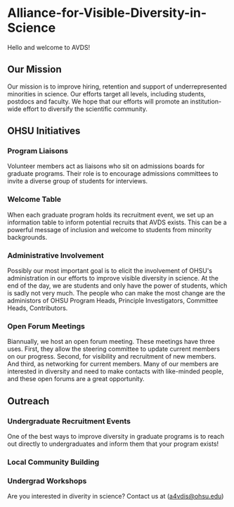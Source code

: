 # Alliance-for-Visible-Diversity-in-Science

Hello and welcome to AVDS!

## Our Mission
Our mission is to improve hiring, retention and support of underrepresented minorities in science. Our efforts target all levels, including students, postdocs and faculty. We hope that our efforts will promote an institution-wide effort to diversify the scientific community.

## OHSU Initiatives

### Program Liaisons

Volunteer members act as liaisons who sit on admissions boards for graduate programs. Their role is to encourage admissions committees to invite a diverse group of students for interviews.

### Welcome Table

When each graduate program holds its recruitment event, we set up an information table to inform potential recruits that AVDS exists. This can be a powerful message of inclusion and welcome to students from minority backgrounds.

### Administrative Involvement

Possibly our most important goal is to elicit the involvement of OHSU's administration in our efforts to improve visible diversity in science. At the end of the day, we are students and only have the power of students, which is sadly not very much. The people who can make the most change are the administors of OHSU Program Heads, Principle Investigators, Committee Heads, Contributors.

### Open Forum Meetings

Biannually, we host an open forum meeting. These meetings have three uses. First, they allow the steering committee to update current members on our progress. Second, for visibility and recruitment of new members. And third, as networking for current members. Many of our members are interested in diversity and need to make contacts with like-minded people, and these open forums are a great opportunity.

## Outreach

### Undergraduate Recruitment Events

One of the best ways to improve diversity in graduate programs is to reach out directly to undergraduates and inform them that your program exists!

### Local Community Building

### Undergrad Workshops

Are you interested in diverity in science? Contact us at (a4vdis@ohsu.edu)
